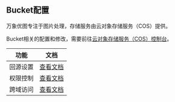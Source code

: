 ## Bucket配置

万象优图专注于图片处理，存储服务由云对象存储服务（COS）提供。

Bucket相关的配置和修改，需要前往[云对象存储服务（COS）控制台](http://console.tcecqpoc.fsphere.cn/cos4/index)。

| 功能   | 文档                                       |
| ---- | ---------------------------------------- |
| 回源设置 | [查看文档](http://tcecqpoc.fsphere.cn/doc/product/436/6248) |
| 权限控制 | [查看文档](http://tcecqpoc.fsphere.cn/doc/product/436/6247) |
| 跨域访问 | [查看文档](http://tcecqpoc.fsphere.cn/doc/product/436/6251) |

